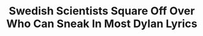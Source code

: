 ---
categories: all_articles articles
provider_display: "www.npr.org"
provider_name: "www.npr.org"
favicon_url: http://www.npr.org/favicon.ico
title: "Swedish Scientists Square Off Over Who Can Sneak In Most Dylan Lyrics"
published: 2014-10-02
source: http://www.npr.org/blogs/thetwo-way/2014/09/29/352505171/swedish-scientists-square-off-over-who-can-sneak-in-most-dylan-lyrics
thumbnail: http://media.npr.org/assets/img/2014/09/29/ap6303010109-57152f2414f401516fee8db28d1ba05b999717a2.jpg
---